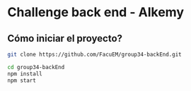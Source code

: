 # Challenge back end - Alkemy

## Cómo iniciar el proyecto?

```bash
git clone https://github.com/FacuEM/group34-backEnd.git
```

```bash
cd group34-backEnd
npm install
npm start
```
